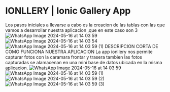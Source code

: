 # IONLLERY | Ionic Gallery App
Los pasos iniciales a llevarse a cabo es la creacion de las tablas con las que vamos a desarrollar nuestra aplicacion ,que en este caso son 3
![WhatsApp Image 2024-05-16 at 14 03 59](https://github.com/bryandelgado99/Ionllery---Ionic-Simple-Camera/assets/126585343/197326e1-d534-48b0-92ea-dc3672d28ee7)
![WhatsApp Image 2024-05-16 at 14 03 54](https://github.com/bryandelgado99/Ionllery---Ionic-Simple-Camera/assets/126585343/2f00ea69-3336-4ddf-afa5-e35fac49c982)
![WhatsApp Image 2024-05-16 at 14 03 59 (1)](https://github.com/bryandelgado99/Ionllery---Ionic-Simple-Camera/assets/126585343/d22475e8-d21a-4cf0-9cd7-41eed922c7ea)
DESCRIPCION CORTA DE COMO FUNCIONA NUESTRA APLICACION 
La app ionllery nos permite capturar fotos con la caramara frontar y trasera tambien las fotos capturadas se alamacenan en una mini base de datos ubicada en la misma aplicacion.
![WhatsApp Image 2024-05-16 at 14 03 59](https://github.com/bryandelgado99/Ionllery---Ionic-Simple-Camera/assets/126585343/2f827d2a-8d66-45de-ba1e-ccd1bd6dfc96)
![WhatsApp Image 2024-05-16 at 14 03 59 (1)](https://github.com/bryandelgado99/Ionllery---Ionic-Simple-Camera/assets/126585343/6dd987bb-4de2-44ec-a648-11791b166107)
![WhatsApp Image 2024-05-16 at 14 03 59 (2)](https://github.com/bryandelgado99/Ionllery---Ionic-Simple-Camera/assets/126585343/ff0787aa-2276-4ed7-ad61-96c08c04e564)
![WhatsApp Image 2024-05-16 at 14 03 59 (3)](https://github.com/bryandelgado99/Ionllery---Ionic-Simple-Camera/assets/126585343/781a077a-f453-4aa0-8f37-cee7e190b945)
